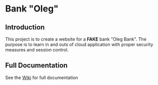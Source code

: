 # Bank "Oleg"

## Introduction

This project is to create a website for a **FAKE** bank "Oleg Bank". The purpose is to learn in and outs of cloud application with proper security measures and session control.

## Full Documentation

See the [Wiki](https://github.com/ligayoleg/oleg-bank/wiki/Overview) for full documentation
